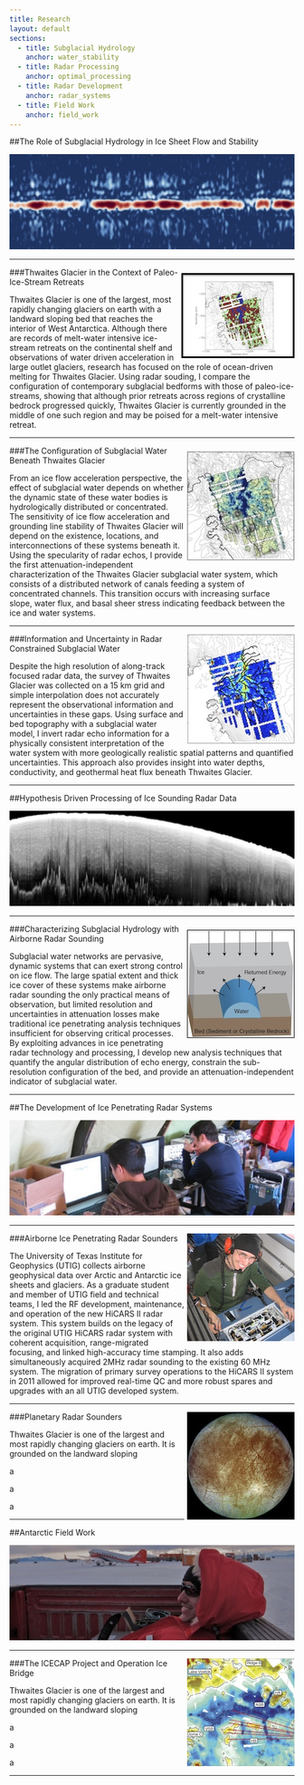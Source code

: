 ```yaml
---
title: Research
layout: default
sections: 
  - title: Subglacial Hydrology
    anchor: water_stability
  - title: Radar Processing
    anchor: optimal_processing
  - title: Radar Development
    anchor: radar_systems
  - title: Field Work
    anchor: field_work
---
```


<a name="water_stability"></a>

##The Role of Subglacial Hydrology in Ice Sheet Flow and Stability

![Alt text](/images/water.jpg)

---

<div style="float: right;margin:10px 0px 0px 5px;"><img src="/images/seds.jpg" /> </div>

###Thwaites Glacier in the Context of Paleo-Ice-Stream Retreats

Thwaites Glacier is one of the largest, most rapidly changing glaciers on earth with a landward sloping bed that reaches the interior of West Antarctica. Although there are records of melt-water intensive ice-stream retreats on the continental shelf and observations of water driven acceleration in large outlet glaciers, research has focused on the role of ocean-driven melting for Thwaites Glacier.  Using radar souding, I compare the configuration of contemporary subglacial bedforms with those of paleo-ice-streams, showing that although prior retreats across regions of crystalline bedrock progressed quickly, Thwaites Glacier is currently grounded in the middle of one such region and may be poised for a melt-water intensive retreat. 

---

<div style="float: right;margin:10px 0px 0px 5px;"><img src="/images/water_spec.jpg" /> </div>

###The Configuration of Subglacial Water Beneath Thwaites Glacier

From an ice flow acceleration perspective, the effect of subglacial water depends on whether the dynamic state of these water bodies is hydrologically distributed or concentrated. The sensitivity of ice flow acceleration and grounding line stability of Thwaites Glacier will depend on the existence, locations, and interconnections of these systems beneath it.  Using the specularity of radar echos, I provide the first attenuation-independent characterization of the Thwaites Glacier subglacial water system, which consists of a distributed network of canals feeding a system of concentrated channels.  This transition occurs with increasing surface slope, water flux, and basal sheer stress indicating feedback between the ice and water systems.

---

<div style="float: right;margin:0px 0px 0px 5px;"><img src="/images/pathways.jpg" /> </div>

###Information and Uncertainty in Radar Constrained Subglacial Water

Despite the high resolution of along-track focused radar data, the survey of Thwaites Glacier was collected on a 15 km grid and simple interpolation does not accurately represent the observational information and uncertainties in these gaps. Using surface and bed topography with a subglacial water model, I invert radar echo information for a physically consistent interpretation of the water system with more geologically realistic spatial patterns and quantified uncertainties.  This approach also provides insight into water depths, conductivity, and geothermal heat flux beneath Thwaites Glacier.

---
<a name="optimal_processing"></a>

##Hypothesis Driven Processing of Ice Sounding Radar Data

![Alt text](/images/radar.jpg)

---

<div style="float: right;margin:10px 0px 0px 5px;"><img src="/images/water_cartoon.jpg" /> </div>

###Characterizing Subglacial Hydrology with Airborne Radar Sounding

Subglacial water networks are pervasive, dynamic systems that can exert strong control on ice flow. The large spatial extent and thick ice cover of these systems make airborne radar sounding the only practical means of observation, but limited resolution and uncertainties in attenuation losses make traditional ice penetrating analysis techniques insufficient for observing critical processes. By exploiting advances in ice penetrating radar technology and processing, I develop new analysis techniques that quantify the angular distribution of echo energy, constrain the sub-resolution configuration of the bed, and provide an attenuation-independent indicator of subglacial water. 

---

<a name="radar_systems"></a>

##The Development of Ice Penetrating Radar Systems 

![Alt text](/images/radar_development.jpg)

---

<div style="float: right;margin:0px 0px 0px 5px;"><img src="/images/Hicars_II.jpg" /> </div>

###Airborne Ice Penetrating Radar Sounders

The University of Texas Institute for Geophysics (UTIG) collects airborne geophysical data over Arctic and Antarctic ice sheets and glaciers.  As a graduate student and member of UTIG field and technical teams, I led the RF development, maintenance, and operation of the new HiCARS II radar system. This system builds on the legacy of the original UTIG HiCARS radar system with coherent acquisition, range-migrated focusing, and linked high-accuracy time stamping. It also adds simultaneously acquired 2MHz radar sounding to the existing 60 MHz system. The migration of primary survey operations to the HiCARS II system in 2011 allowed for improved real-time QC and more robust spares and upgrades with an all UTIG developed system.


---

<div style="float: right;margin:0px 0px 0px 5px;"><img src="/images/europa.jpg" /> </div>

###Planetary Radar Sounders

Thwaites Glacier is one of the largest and most rapidly changing glaciers on earth.  It is grounded on the landward sloping 

a

a

a

---
<a name="field_work"></a>

##Antarctic Field Work 

![Alt text](/images/field.jpg)

---

<div style="float: right;margin:0px 0px 0px 5px;"><img src="/images/ICP.jpg" /> </div>

###The ICECAP Project and Operation Ice Bridge

Thwaites Glacier is one of the largest and most rapidly changing glaciers on earth.  It is grounded on the landward sloping 

a

a

a


---